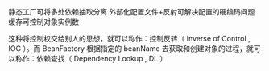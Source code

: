 静态工厂可将多处依赖抽取分离
外部化配置文件+反射可解决配置的硬编码问题
缓存可控制对象实例数

这种将控制权交给别人的思想，就可以称作：控制反转（ Inverse of Control , IOC ）。而 BeanFactory 根据指定的 beanName 去获取和创建对象的过程，就可以称作：依赖查找（ Dependency Lookup , DL ）

